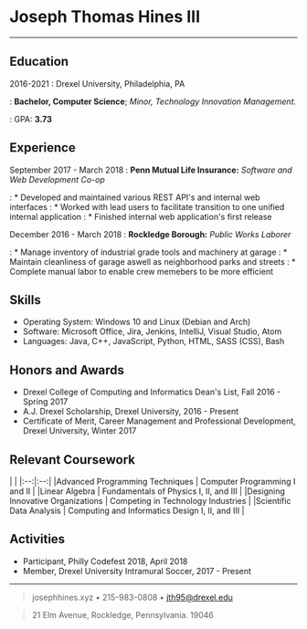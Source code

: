 # Joseph Thomas Hines III

----

Education
---------

2016-2021
:   Drexel University, Philadelphia, PA

:   **Bachelor, Computer Science**;  *Minor, Technology Innovation Management.*

:   GPA: **3.73**

Experience
----------

September 2017 - March 2018
: **Penn Mutual Life Insurance:** *Software and Web Development Co-op*

: * Developed and maintained various REST API's and internal web interfaces
: * Worked with lead users to facilitate transition to one unified internal application
: * Finished internal web application's first release

December 2016 - March 2018
: **Rockledge Borough:** *Public Works Laborer*

: * Manage inventory of industrial grade tools and machinery at garage
: * Maintain cleanliness of garage aswell as neighborhood parks and streets
: * Complete manual labor to enable crew memebers to be more efficient

Skills
----------

 + Operating System: Windows 10 and Linux (Debian and Arch)
 + Software: Microsoft Office, Jira, Jenkins, IntelliJ, Visual Studio, Atom
 + Languages: Java, C++, JavaScript, Python, HTML, SASS (CSS), Bash

Honors and Awards
----------

 + Drexel College of Computing and Informatics Dean's List, Fall 2016 - Spring 2017
 + A.J. Drexel Scholarship, Drexel University, 2016 - Present
 + Certificate of Merit, Career Management and Professional Development, Drexel University, Winter 2017

Relevant Coursework
----------

| |
|:--:|:--:|
|Advanced Programming Techniques | Computer Programming I and II |
|Linear Algebra | Fundamentals of Physics I, II, and III |
|Designing Innovative Organizations | Competing in Technology Industries |
|Scientific Data Analysis | Computing and Informatics Design I, II, and III |

Activities
----------
 + Participant, Philly Codefest 2018, April 2018
 + Member, Drexel University Intramural Soccer, 2017 - Present

----

> josephhines.xyz • 215-983-0808 • <jth95@drexel.edu>

> 21 Elm Avenue, Rockledge, Pennsylvania. 19046
